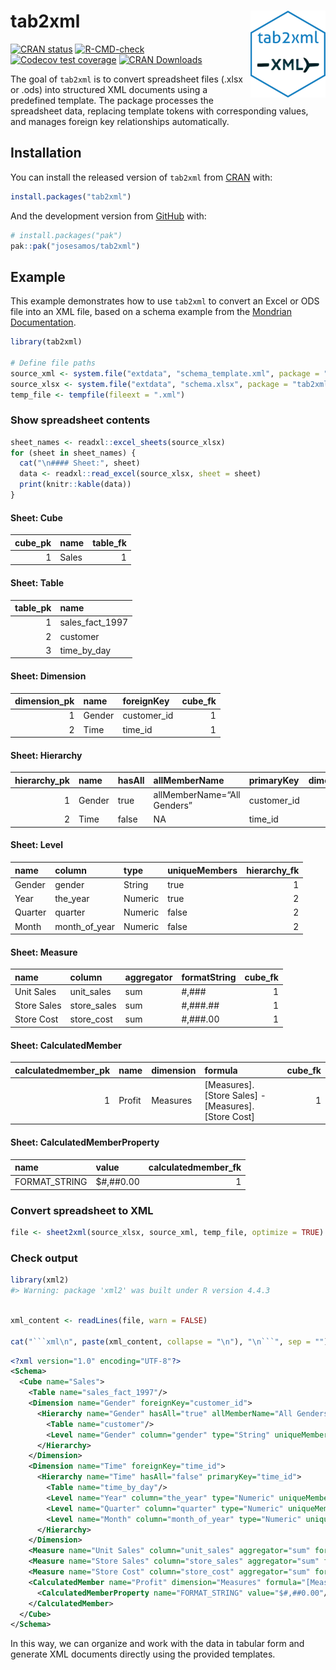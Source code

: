 
<!-- README.md is generated from README.Rmd. Please edit that file -->

# tab2xml <a href="https://josesamos.github.io/tab2xml/"><img src="man/figures/logo.png" align="right" height="139" alt="tab2xml website" /></a>

<!-- badges: start -->

[![CRAN
status](https://www.r-pkg.org/badges/version/tab2xml)](https://CRAN.R-project.org/package=tab2xml)
[![R-CMD-check](https://github.com/josesamos/tab2xml/actions/workflows/R-CMD-check.yaml/badge.svg)](https://github.com/josesamos/tab2xml/actions/workflows/R-CMD-check.yaml)
[![Codecov test
coverage](https://codecov.io/gh/josesamos/tab2xml/graph/badge.svg)](https://app.codecov.io/gh/josesamos/tab2xml)
[![CRAN
Downloads](http://cranlogs.r-pkg.org/badges/grand-total/tab2xml)](https://cran.r-project.org/package=tab2xml)
<!-- badges: end -->

The goal of `tab2xml` is to convert spreadsheet files (.xlsx or .ods)
into structured XML documents using a predefined template. The package
processes the spreadsheet data, replacing template tokens with
corresponding values, and manages foreign key relationships
automatically.

## Installation

You can install the released version of `tab2xml` from
[CRAN](https://CRAN.R-project.org) with:

``` r
install.packages("tab2xml")
```

And the development version from [GitHub](https://github.com/) with:

``` r
# install.packages("pak")
pak::pak("josesamos/tab2xml")
```

## Example

This example demonstrates how to use `tab2xml` to convert an Excel or
ODS file into an XML file, based on a schema example from the [Mondrian
Documentation](https://mondrian.pentaho.com/documentation/schema.php).

``` r
library(tab2xml)

# Define file paths
source_xml <- system.file("extdata", "schema_template.xml", package = "tab2xml")
source_xlsx <- system.file("extdata", "schema.xlsx", package = "tab2xml")
temp_file <- tempfile(fileext = ".xml")
```

### Show spreadsheet contents

``` r
sheet_names <- readxl::excel_sheets(source_xlsx)
for (sheet in sheet_names) {
  cat("\n#### Sheet:", sheet)
  data <- readxl::read_excel(source_xlsx, sheet = sheet)
  print(knitr::kable(data))
}
```

#### Sheet: Cube

| cube_pk | name  | table_fk |
|--------:|:------|---------:|
|       1 | Sales |        1 |

#### Sheet: Table

| table_pk | name            |
|---------:|:----------------|
|        1 | sales_fact_1997 |
|        2 | customer        |
|        3 | time_by_day     |

#### Sheet: Dimension

| dimension_pk | name   | foreignKey  | cube_fk |
|-------------:|:-------|:------------|--------:|
|            1 | Gender | customer_id |       1 |
|            2 | Time   | time_id     |       1 |

#### Sheet: Hierarchy

| hierarchy_pk | name | hasAll | allMemberName | primaryKey | dimension_fk | table_fk |
|---:|:---|:---|:---|:---|---:|---:|
| 1 | Gender | true | allMemberName=“All Genders” | customer_id | 1 | 2 |
| 2 | Time | false | NA | time_id | 2 | 3 |

#### Sheet: Level

| name    | column        | type    | uniqueMembers | hierarchy_fk |
|:--------|:--------------|:--------|:--------------|-------------:|
| Gender  | gender        | String  | true          |            1 |
| Year    | the_year      | Numeric | true          |            2 |
| Quarter | quarter       | Numeric | false         |            2 |
| Month   | month_of_year | Numeric | false         |            2 |

#### Sheet: Measure

| name        | column      | aggregator | formatString | cube_fk |
|:------------|:------------|:-----------|:-------------|--------:|
| Unit Sales  | unit_sales  | sum        | \#,###       |       1 |
| Store Sales | store_sales | sum        | \#,###.##    |       1 |
| Store Cost  | store_cost  | sum        | \#,###.00    |       1 |

#### Sheet: CalculatedMember

| calculatedmember_pk | name | dimension | formula | cube_fk |
|---:|:---|:---|:---|---:|
| 1 | Profit | Measures | \[Measures\].\[Store Sales\] - \[Measures\].\[Store Cost\] | 1 |

#### Sheet: CalculatedMemberProperty

| name          | value      | calculatedmember_fk |
|:--------------|:-----------|--------------------:|
| FORMAT_STRING | \$#,##0.00 |                   1 |

### Convert spreadsheet to XML

``` r
file <- sheet2xml(source_xlsx, source_xml, temp_file, optimize = TRUE)
```

### Check output

``` r
library(xml2)
#> Warning: package 'xml2' was built under R version 4.4.3
```

``` r

xml_content <- readLines(file, warn = FALSE)

cat("```xml\n", paste(xml_content, collapse = "\n"), "\n```", sep = "")
```

``` xml
<?xml version="1.0" encoding="UTF-8"?>
<Schema>
  <Cube name="Sales">
    <Table name="sales_fact_1997"/>
    <Dimension name="Gender" foreignKey="customer_id">
      <Hierarchy name="Gender" hasAll="true" allMemberName="All Genders" primaryKey="customer_id">
        <Table name="customer"/>
        <Level name="Gender" column="gender" type="String" uniqueMembers="true"/>
      </Hierarchy>
    </Dimension>
    <Dimension name="Time" foreignKey="time_id">
      <Hierarchy name="Time" hasAll="false" primaryKey="time_id">
        <Table name="time_by_day"/>
        <Level name="Year" column="the_year" type="Numeric" uniqueMembers="true"/>
        <Level name="Quarter" column="quarter" type="Numeric" uniqueMembers="false"/>
        <Level name="Month" column="month_of_year" type="Numeric" uniqueMembers="false"/>
      </Hierarchy>
    </Dimension>
    <Measure name="Unit Sales" column="unit_sales" aggregator="sum" formatString="#,###"/>
    <Measure name="Store Sales" column="store_sales" aggregator="sum" formatString="#,###.##"/>
    <Measure name="Store Cost" column="store_cost" aggregator="sum" formatString="#,###.00"/>
    <CalculatedMember name="Profit" dimension="Measures" formula="[Measures].[Store Sales] - [Measures].[Store Cost]">
      <CalculatedMemberProperty name="FORMAT_STRING" value="$#,##0.00"/>
    </CalculatedMember>
  </Cube>
</Schema>
```

In this way, we can organize and work with the data in tabular form and
generate XML documents directly using the provided templates.
